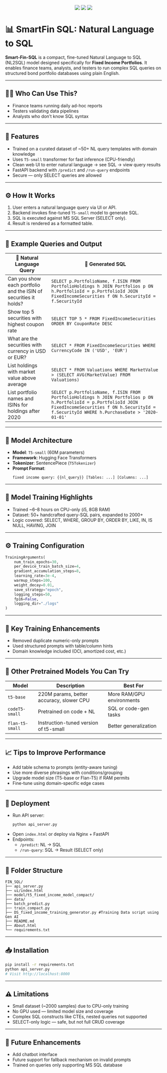 
<p align="center">
  <img src="https://img.shields.io/badge/Model-T5--small-blue" />
  <img src="https://img.shields.io/badge/Status-Prototyped-green" />
  <img src="https://img.shields.io/badge/License-MIT-lightgrey" />
</p>

# 📊 SmartFin SQL: Natural Language to SQL

**Smart-Fin-SQL** is a compact, fine-tuned Natural Language to SQL (NL2SQL) model designed specifically for **Fixed Income Portfolios**. It enables finance teams, analysts, and testers to run complex SQL queries on structured bond portfolio databases using plain English.

---

## 🙋‍♂️ Who Can Use This?

- Finance teams running daily ad-hoc reports  
- Testers validating data pipelines  
- Analysts who don’t know SQL syntax  

---

## 🚀 Features

- Trained on a curated dataset of ~50+ NL query templates with domain knowledge  
- Uses `T5-small` transformer for fast inference (CPU-friendly)  
- Clean web UI to enter natural language → see SQL → view query results  
- FastAPI backend with `/predict` and `/run-query` endpoints
- Secure — only SELECT queries are allowed  

---

## ⚙️ How It Works

1. User enters a natural language query via UI or API.  
2. Backend invokes fine-tuned `T5-small` model to generate SQL.  
3. SQL is executed against MS SQL Server (SELECT only).  
4. Result is rendered as a formatted table.

---

## 🔎 Example Queries and Output

| 💬 Natural Language Query                                        | 🧠 Generated SQL                                                                                          |
|------------------------------------------------------------------|-----------------------------------------------------------------------------------------------------------|
| Can you show each portfolio and the ISIN of securities it holds? | `SELECT p.PortfolioName, f.ISIN FROM PortfolioHoldings h JOIN Portfolios p ON h.PortfolioId = p.PortfolioId JOIN FixedIncomeSecurities f ON h.SecurityId = f.SecurityId` |
| Show top 5 securities with highest coupon rate                   | `SELECT TOP 5 * FROM FixedIncomeSecurities ORDER BY CouponRate DESC`                                     |
| What are the securities with currency in USD or EUR?            | `SELECT * FROM FixedIncomeSecurities WHERE CurrencyCode IN ('USD', 'EUR')`                                |
| List holdings with market value above average                   | `SELECT * FROM Valuations WHERE MarketValue > (SELECT AVG(MarketValue) FROM Valuations)`                 |
| List portfolio names and ISINs for holdings after 2020          | `SELECT p.PortfolioName, f.ISIN FROM PortfolioHoldings h JOIN Portfolios p ON h.PortfolioId = p.PortfolioId JOIN FixedIncomeSecurities f ON h.SecurityId = f.SecurityId WHERE h.PurchaseDate > '2020-01-01'` |

---

## 🧠 Model Architecture

- **Model**: `T5-small` (60M parameters)  
- **Framework**: Hugging Face Transformers  
- **Tokenizer**: SentencePiece (`T5Tokenizer`)  
- **Prompt Format**:  
  ```text
  fixed income query: {{nl_query}} [Tables: ...] [Columns: ...]
  ```

---

## 🔧 Model Training Highlights

- Trained ~6–8 hours on CPU-only (i5, 8GB RAM)  
- Dataset: 50+ handcrafted query-SQL pairs, expanded to 2000+  
- Logic covered: SELECT, WHERE, GROUP BY, ORDER BY, LIKE, IN, IS NULL, HAVING, JOIN  

---

## ⚙️ Training Configuration

```python
TrainingArguments(
    num_train_epochs=30,
    per_device_train_batch_size=4,
    gradient_accumulation_steps=8,
    learning_rate=3e-4,
    warmup_steps=100,
    weight_decay=0.01,
    save_strategy="epoch",
    logging_steps=50,
    fp16=False,
    logging_dir="./logs"
)
```

---

## 🧪 Key Training Enhancements

- Removed duplicate numeric-only prompts  
- Used structured prompts with table/column hints  
- Domain knowledge included (OCI, amortized cost, etc.)  

---

## 🧠 Other Pretrained Models You Can Try

| Model          | Description                               | Best For                     |
|----------------|-------------------------------------------|------------------------------|
| `t5-base`      | 220M params, better accuracy, slower CPU  | More RAM/GPU environments    |
| `codeT5-small` | Pretrained on code + NL                   | SQL or code-gen tasks        |
| `flan-t5-small`| Instruction-tuned version of t5-small     | Better generalization        |

---

## 📈 Tips to Improve Performance

- Add table schema to prompts (entity-aware tuning)  
- Use more diverse phrasings with conditions/grouping  
- Upgrade model size (T5-base or Flan-T5) if RAM permits  
- Fine-tune using domain-specific edge cases  

---

## 🚀 Deployment

- Run API server:
  ```bash
  python api_server.py
  ```
- Open `index.html` or deploy via Nginx + FastAPI  
- Endpoints:
  - `/predict`: NL → SQL  
  - `/run-query`: SQL → Result (SELECT only)  

---

## 📂 Folder Structure

```
FIN_SQL/
├── api_server.py
├── ui/index.html
├── model/t5_fixed_income_model_compact/
├── data/
├── batch_predict.py
├── train_compact.py
├── DS_fixed_income_training_generator.py #Training Data script using Gen AI
├── README.md
├── About.html
└── requirements.txt
```

---

## 📥 Installation

```bash
pip install -r requirements.txt
python api_server.py
# Visit http://localhost:8000
```


---

## ⚠️ Limitations

- Small dataset (~2000 samples) due to CPU-only training  
- No GPU used — limited model size and coverage  
- Complex SQL constructs like CTEs, nested queries not supported  
- SELECT-only logic — safe, but not full CRUD coverage  

---

## 📜 Future Enhancements

- Add chatbot interface
- Future support for fallback mechanism on invalid prompts
- Trained on queries  only supporting MS SQL database

